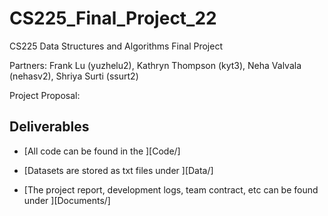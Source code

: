 # CS225_Final_Project_22
CS225 Data Structures and Algorithms Final Project 

Partners:
Frank Lu (yuzhelu2),
Kathryn Thompson (kyt3),
Neha Valvala (nehasv2),
Shriya Surti (ssurt2)

Project Proposal:

Deliverables
------------

+ [All code can be found in the ][Code/]

+ [Datasets are stored as txt files under ][Data/]

+ [The project report, development logs, team contract, etc can be found under ][Documents/]
